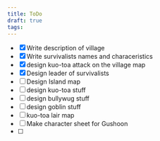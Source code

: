 ```yaml
---
title: ToDo
draft: true
tags:
---
```

- [x] Write description of village
- [x] Write survivalists names and characeristics
- [x] design kuo-toa attack on the village map
- [x] Design leader of survivalists 
- [ ] Design Island map
- [ ] design kuo-toa stuff 
- [ ] design bullywug stuff 
- [ ] design goblin stuff 
- [ ] kuo-toa lair map
- [ ] Make character sheet for Gushoon
- [ ] 